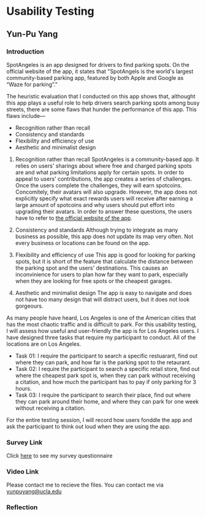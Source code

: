 # Usability Testing
## Yun-Pu Yang 

### Introduction 
SpotAngeles is an app designed for drivers to find parking spots. On the official website of the app, it states that "SpotAngels is the world's largest community-based parking app, featured by both Apple and Google as “Waze for parking”." 

The heuristic evaluation that I conducted on this app shows that, althought this app plays a useful role to help drivers search parking spots among busy streets, there are some flaws that hunder the performance of this app. This flaws include––
- Recognition rather than recall
- Consistency and standards
- Flexibility and efficiency of use
- Aesthetic and minimalist design

1) Recognition rather than recall
SpotAngeles is a community-based app. It relies on users' sharings about where free and charged parking spots are and what parking limitations apply for certain spots. In order to appeal to users' contributions, the app creates a series of challenges. Once the users complete the challenges, they will earn spotcoins. Concomitely, their avatars will also upgrade. However, the app does not explicitly specify what exact rewards users will receive after earning a large amount of spotcoins and why users should put effort into upgrading their avatars. In order to answer these questions, the users have to refer to [the official website of the app](https://spotangels.notion.site/SpotAngels-FAQ-968c6626cbec41abb5e7025e7f790f25). 

2) Consistency and standards
Although trying to integrate as many business as possible, this app does not update its map very often. Not every business or locations can be found on the app. 

3) Flexibility and efficiency of use 
This app is good for looking for parking spots, but it is short of the feature that calculate the distance between the parking spot and the users' destinations. This causes an inconvinience for users to plan how far they want to park, especially when they are looking for free spots or the cheapest garages. 

4) Aesthetic and minimalist design 
The app is easy to navigate and does not have too many design that will distract users, but it does not look gorgeours. 

As many people have heard, Los Angeles is one of the American cities that has the most chaotic traffic and is difficult to park. For this usability testing, I will assess how useful and user-friendly the app is for Los Angeles users. I have designed three tasks that require my participant to conduct. All of the locations are on Los Angeles. 
- Task 01: I require the participant to search a specific restuarant, find out where they can park, and how far is the parking spot to the retaurant.  
- Task 02: I require the participant to search a specific retail store, find out where the cheapest park spot is, when they can park without receiving a citation, and how much the participant has to pay if only parking for 3 hours. 
- Task 03: I require the participant to search their place, find out where they can park around their home, and where they can park for one week without receiving a citation. 

For the entire testing session, I will record how users fonddle the app and ask the participant to think out loud when they are using the app. 

### Survey Link
Click [here](https://docs.google.com/forms/d/e/1FAIpQLSdffnL9UdXtM4h24sVcXNsk4JyLP-DuC_mGLPWc1N0jNt-xqQ/viewform?usp=sf_link) to see my survey questionnaire 

### Video Link
Please contact me to recieve the files. You can contact me via yunpuyang@ucla.edu

### Reflection


